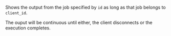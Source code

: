 Shows the output from the job specified by `id` as long as that job belongs to `client_id`.

The ouput will be continuous until either, the client disconnects or the execution completes.